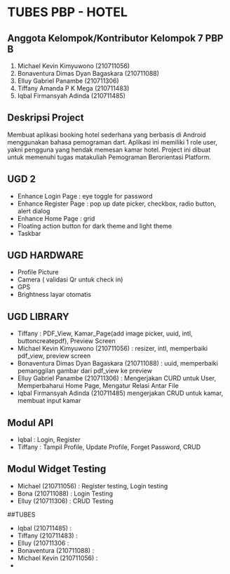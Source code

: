 # TUBES PBP - HOTEL
## Anggota Kelompok/Kontributor Kelompok 7 PBP B
1. Michael Kevin Kimyuwono (210711056)
2. Bonaventura Dimas Dyan Bagaskara (210711088) 
3. Elluy Gabriel Panambe (210711306) 
4. Tiffany Amanda P K Mega (210711483)
5. Iqbal Firmansyah Adinda (210711485) 

## Deskripsi Project
Membuat aplikasi booking hotel sederhana yang berbasis di Android menggunakan bahasa pemograman dart. Aplikasi ini memiliki 1 role user, yakni pengguna yang hendak memesan kamar hotel. Project ini dibuat untuk memenuhi tugas matakuliah Pemograman Berorientasi Platform.

## UGD 2
- Enhance Login Page : eye toggle for password
- Enhance Register Page : pop up date picker, checkbox, radio button, alert dialog
- Enhance Home Page : grid
- Floating action button for dark theme and light theme
- Taskbar

## UGD HARDWARE
- Profile Picture
- Camera ( validasi Qr untuk check in)
- GPS
- Brightness layar otomatis

## UGD LIBRARY
- Tiffany : PDF_View, Kamar_Page(add image picker, uuid, intl, buttoncreatepdf), Preview Screen
- Michael Kevin Kimyuwono (210711056) : resizer, intl, memperbaiki pdf_view, preview screen
- Bonaventura Dimas Dyan Bagaskara (210711088) : uuid, memperbaiki pemanggilan gambar dari pdf_view ke preview
- Elluy Gabriel Panambe (210711306) : Mengerjakan CURD untuk User, Memperbaharui Home Page, Mengatur Relasi Antar File
- Iqbal Firmansyah Adinda (210711485) mengerjakan CRUD untuk kamar, membuat input kamar

## Modul API
- Iqbal : Login, Register
- Tiffany : Tampil Profile, Update Profile, Forget Password, CRUD

## Modul  Widget Testing
- Michael (210711056) : Register testing, Login testing
- Bona (210711088) : Login Testing
- Elluy (210711306) : CRUD Testing

##TUBES
- Iqbal (210711485) :
- Tiffany (210711483) :
- Elluy (210711306 : 
- Bonaventura (210711088) : 
- Michael Kevin (210711056) : 
-
